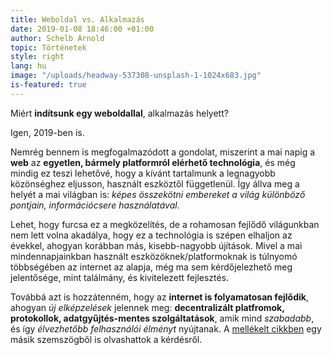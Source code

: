 ```yaml
---
title: Weboldal vs. Alkalmazás
date: 2019-01-08 18:46:00 +01:00
author: Schelb Arnold
topic: Történetek
style: right
lang: hu
image: "/uploads/headway-537308-unsplash-1-1024x683.jpg"
is-featured: true
---
```


Miért **indítsunk egy weboldallal**, alkalmazás helyett?

Igen, 2019-ben is.

Nemrég bennem is megfogalmazódott a gondolat, miszerint a mai napig a **web** az **egyetlen, bármely platformról elérhető technológia**, és még mindig ez teszi lehetővé, hogy a kívánt tartalmunk a legnagyobb közönséghez eljusson, használt eszköztől függetlenül. Így állva meg a helyét a mai világban is: _képes összekötni embereket a világ különböző pontjain, információcsere használatával_.

Lehet, hogy furcsa ez a megközelítés, de a rohamosan fejlődő világunkban nem lett volna akadálya, hogy ez a technológia is szépen elhaljon az évekkel, ahogyan korábban más, kisebb-nagyobb újítások. Mivel a mai mindennapjainkban használt eszközöknek/platformoknak is túlnyomó többségében az internet az alapja, még ma sem kérdőjelezhető meg jelentősége, mint találmány, és kivitelezett fejlesztés.

Továbbá azt is hozzátenném, hogy az **internet is folyamatosan fejlődik**, ahogyan _új elképzelések_ jelennek meg: **decentralizált platfromok, protokollok, adatgyűjtés-mentes szolgáltatások**, amik mind _szabadabb_, és így _élvezhetőbb felhasználói élményt_ nyújtanak. A [mellékelt cikkben](https://www.atrium.co/blog/founders-should-build-website-not-mobile-app/) egy másik szemszögből is olvashattok a kérdésről.